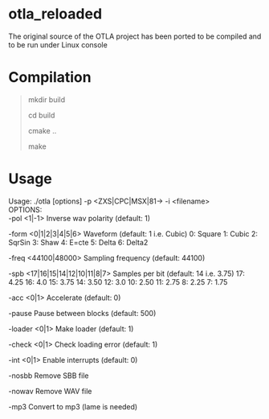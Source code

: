 # otla_reloaded
The original source of the OTLA project has been ported to be compiled and to be run under Linux console

# Compilation
> mkdir build
> 
> cd build
> 
> cmake ..
> 
> make 

# Usage
Usage:
./otla [options] -p <ZXS|CPC|MSX|81-\> -i <filename\>             
  OPTIONS:                             
  -pol <1|-1>                          Inverse wav polarity (default: 1)

  -form <0|1|2|3|4|5|6>                Waveform (default: 1 i.e. Cubic)
                                       0: Square
                                       1: Cubic
                                       2: SqrSin
                                       3: Shaw
                                       4: E=cte
                                       5: Delta
                                       6: Delta2

  -freq <44100|48000>                  Sampling frequency (default: 44100)

  -spb <17|16|15|14|12|10|11|8|7>      Samples per bit
                                       (default: 14 i.e. 3.75)
                                       17: 4.25
                                       16: 4.0
                                       15: 3.75
                                       14: 3.50
                                       12: 3.0
                                       10: 2.50
                                       11: 2.75
                                       8:  2.25
                                       7:  1.75

  -acc <0|1>                           Accelerate (default: 0)

  -pause <ms>                          Pause between blocks (default: 500)

  -loader <0|1>                        Make loader (default: 1)

  -check <0|1>                         Check loading error (default: 1)

  -int <0|1>                           Enable interrupts (default: 0)

  -nosbb                               Remove SBB file

  -nowav                               Remove WAV file

  -mp3                                 Convert to mp3 (lame is needed)

